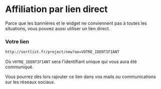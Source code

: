 # Affiliation par lien direct

Parce que les bannières et le widget ne conviennent pas à toutes les situations, vous pouvez aussi utiliser un lien direct.

### Votre lien
```html
http://sortlist.fr/project/new?ae=VOTRE_IDENTIFIANT
```
Où `VOTRE_IDENTIFIANT` sera l'identifiant unique qui vous aura été communiqué.

Vous pourrez dès lors rajouter ce lien dans vos mails ou communications sur les réseaux sociaux.